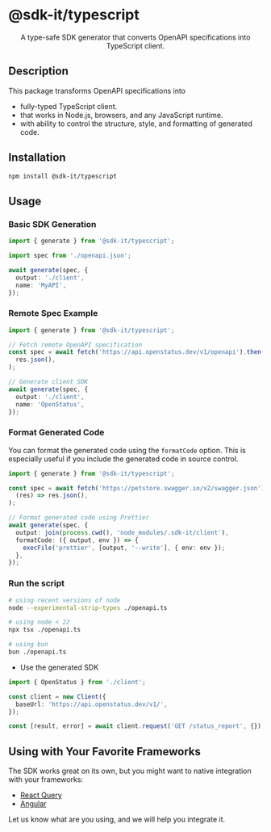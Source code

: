 # @sdk-it/typescript

<p align="center">A type-safe SDK generator that converts OpenAPI specifications into TypeScript client.</p>

## Description

This package transforms OpenAPI specifications into

- fully-typed TypeScript client.
- that works in Node.js, browsers, and any JavaScript runtime.
- with ability to control the structure, style, and formatting of generated code.

## Installation

```bash
npm install @sdk-it/typescript
```

## Usage

### Basic SDK Generation

```typescript
import { generate } from '@sdk-it/typescript';

import spec from './openapi.json';

await generate(spec, {
  output: './client',
  name: 'MyAPI',
});
```

### Remote Spec Example

```typescript
import { generate } from '@sdk-it/typescript';

// Fetch remote OpenAPI specification
const spec = await fetch('https://api.openstatus.dev/v1/openapi').then((res) =>
  res.json(),
);

// Generate client SDK
await generate(spec, {
  output: './client',
  name: 'OpenStatus',
});
```

### Format Generated Code

You can format the generated code using the `formatCode` option. This is especially useful if you include the generated code in source control.

```typescript
import { generate } from '@sdk-it/typescript';

const spec = await fetch('https://petstore.swagger.io/v2/swagger.json').then(
  (res) => res.json(),
);

// Format generated code using Prettier
await generate(spec, {
  output: join(process.cwd(), 'node_modules/.sdk-it/client'),
  formatCode: ({ output, env }) => {
    execFile('prettier', [output, '--write'], { env: env });
  },
});
```

### Run the script

```bash
# using recent versions of node
node --experimental-strip-types ./openapi.ts

# using node < 22
npx tsx ./openapi.ts

# using bun
bun ./openapi.ts
```

- Use the generated SDK

```typescript
import { OpenStatus } from './client';

const client = new Client({
  baseUrl: 'https://api.openstatus.dev/v1/',
});

const [result, error] = await client.request('GET /status_report', {});
```

## Using with Your Favorite Frameworks

The SDK works great on its own, but you might want to native integration with your frameworks:

- [React Query](../../docs/react-query.md)
- [Angular](../../docs/angular.md)

Let us know what are you using, and we will help you integrate it.